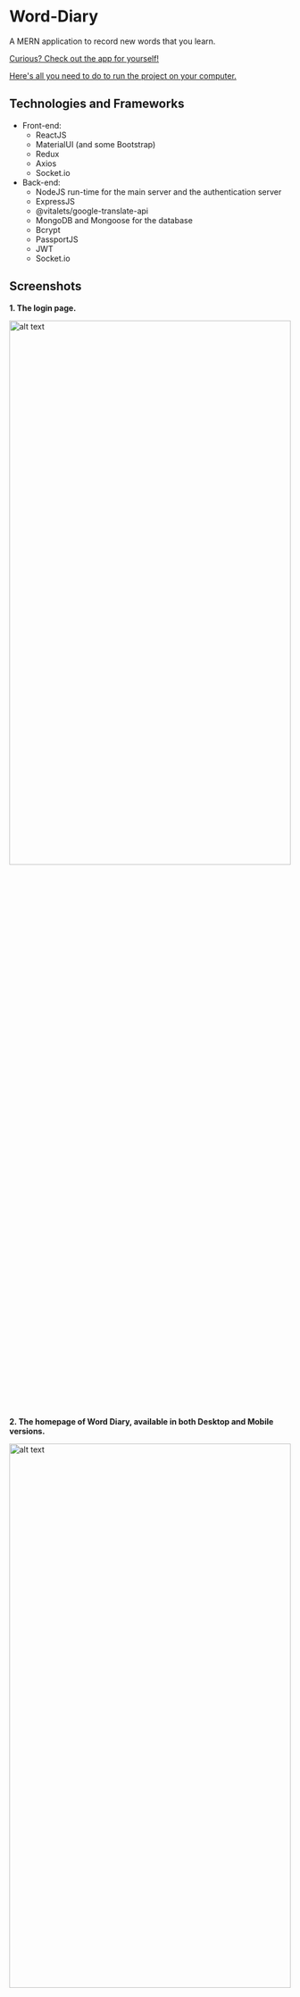 # Word-Diary
A MERN application to record new words that you learn.

[Curious? Check out the app for yourself!]()

[Here's all you need to do to run the project on your computer.](#runProject)

## Technologies and Frameworks
- Front-end:
  - ReactJS
  - MaterialUI (and some Bootstrap)
  - Redux
  - Axios
  - Socket.io
- Back-end:
  - NodeJS run-time for the main server and the authentication server
  - ExpressJS
  - @vitalets/google-translate-api
  - MongoDB and Mongoose for the database
  - Bcrypt
  - PassportJS
  - JWT
  - Socket.io
  
## Screenshots
**1. The login page.**

<img src="https://github.com/gandh99/Word-Diary/tree/master/screenshots/login.png" alt="alt text" width="100%" height="50%">

**2. The homepage of Word Diary, available in both Desktop and Mobile versions.**

<img src="https://github.com/gandh99/Word-Diary/tree/master/screenshots/home_desktop.png" alt="alt text" width="100%" height="50%">
<img src="https://github.com/gandh99/Word-Diary/tree/master/screenshots/home_mobile.png" alt="alt text" width="100%" height="50%">

**3. The friends page.**

<img src="https://github.com/gandh99/Word-Diary/tree/master/screenshots/friends_page_all_1.png" alt="alt text" width="100%" height="50%">

**4. Adding a friend.**

<img src="https://github.com/gandh99/Word-Diary/tree/master/screenshots/add_friend.png" alt="alt text" width="100%" height="50%">

**5. Your friend will receive a real-time friends request notification.**

<img src="https://github.com/gandh99/Word-Diary/tree/master/screenshots/friend_request_notification.png" alt="alt text" width="100%" height="50%">

**6. Your friend can then choose to accept the pending friend request.**

<img src="https://github.com/gandh99/Word-Diary/tree/master/screenshots/friends_pending.png" alt="alt text" width="100%" height="50%">

**7. If they accept your friend request, they will show up on your friends page.**

<img src="https://github.com/gandh99/Word-Diary/tree/master/screenshots/friends_page_all_2.png" alt="alt text" width="100%" height="50%">

**8. You can then view your friend's diary.**

<img src="https://github.com/gandh99/Word-Diary/tree/master/screenshots/friends_diary.png" alt="alt text" width="100%" height="50%">

**9. Adding a word to your diary. Click translate to get a translated version of the word you are adding.**

<img src="https://github.com/gandh99/Word-Diary/tree/master/screenshots/add_word.png" alt="alt text" width="100%" height="50%">

**10. The new word shows up on your diary page. You can also choose to star this diary post.**

<img src="https://github.com/gandh99/Word-Diary/tree/master/screenshots/diary_page_all.png" alt="alt text" width="100%" height="50%">

**11. Starred diary posts go to a separate tab.**

<img src="https://github.com/gandh99/Word-Diary/tree/master/screenshots/diary_page_starred.png" alt="alt text" width="100%" height="50%">

**12. Share your diary post with a friend.**

<img src="https://github.com/gandh99/Word-Diary/tree/master/screenshots/share_post.png" alt="alt text" width="100%" height="50%">

**13. Your friend will receive the shared diary post and can accept it, which adds the post to their own diary.**

<img src="https://github.com/gandh99/Word-Diary/tree/master/screenshots/received_shared_post.png" alt="alt text" width="100%" height="50%">

**14. Similarly, your friend can share their diary post with you.**

<img src="https://github.com/gandh99/Word-Diary/tree/master/screenshots/diary_shared_with_me.png" alt="alt text" width="100%" height="50%">


## How to View This Project<a name="runProject"></a>

In the `/server` directory, run:

### `npm run dev`

This runs the app in the development mode, starting the React app, the main NodeJS server, and the authentication server.<br />
The React app should automatically open in your browser. If it does not open, go to [http://localhost:3000](http://localhost:3000) to view it in the browser.

The page will reload if you make edits.<br />
You will also see any lint errors in the console.

